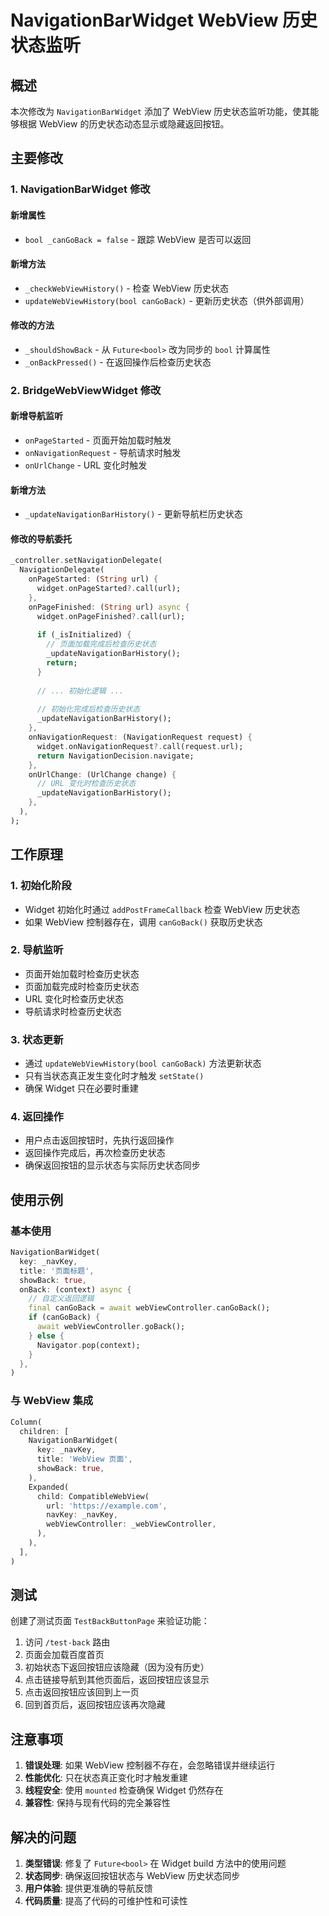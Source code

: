 # NavigationBarWidget WebView 历史状态监听

## 概述

本次修改为 `NavigationBarWidget` 添加了 WebView 历史状态监听功能，使其能够根据 WebView 的历史状态动态显示或隐藏返回按钮。

## 主要修改

### 1. NavigationBarWidget 修改

#### 新增属性
- `bool _canGoBack = false` - 跟踪 WebView 是否可以返回

#### 新增方法
- `_checkWebViewHistory()` - 检查 WebView 历史状态
- `updateWebViewHistory(bool canGoBack)` - 更新历史状态（供外部调用）

#### 修改的方法
- `_shouldShowBack` - 从 `Future<bool>` 改为同步的 `bool` 计算属性
- `_onBackPressed()` - 在返回操作后检查历史状态

### 2. BridgeWebViewWidget 修改

#### 新增导航监听
- `onPageStarted` - 页面开始加载时触发
- `onNavigationRequest` - 导航请求时触发
- `onUrlChange` - URL 变化时触发

#### 新增方法
- `_updateNavigationBarHistory()` - 更新导航栏历史状态

#### 修改的导航委托
```dart
_controller.setNavigationDelegate(
  NavigationDelegate(
    onPageStarted: (String url) {
      widget.onPageStarted?.call(url);
    },
    onPageFinished: (String url) async {
      widget.onPageFinished?.call(url);
      
      if (_isInitialized) {
        // 页面加载完成后检查历史状态
        _updateNavigationBarHistory();
        return;
      }
      
      // ... 初始化逻辑 ...
      
      // 初始化完成后检查历史状态
      _updateNavigationBarHistory();
    },
    onNavigationRequest: (NavigationRequest request) {
      widget.onNavigationRequest?.call(request.url);
      return NavigationDecision.navigate;
    },
    onUrlChange: (UrlChange change) {
      // URL 变化时检查历史状态
      _updateNavigationBarHistory();
    },
  ),
);
```

## 工作原理

### 1. 初始化阶段
- Widget 初始化时通过 `addPostFrameCallback` 检查 WebView 历史状态
- 如果 WebView 控制器存在，调用 `canGoBack()` 获取历史状态

### 2. 导航监听
- 页面开始加载时检查历史状态
- 页面加载完成时检查历史状态
- URL 变化时检查历史状态
- 导航请求时检查历史状态

### 3. 状态更新
- 通过 `updateWebViewHistory(bool canGoBack)` 方法更新状态
- 只有当状态真正发生变化时才触发 `setState()`
- 确保 Widget 只在必要时重建

### 4. 返回操作
- 用户点击返回按钮时，先执行返回操作
- 返回操作完成后，再次检查历史状态
- 确保返回按钮的显示状态与实际历史状态同步

## 使用示例

### 基本使用
```dart
NavigationBarWidget(
  key: _navKey,
  title: '页面标题',
  showBack: true,
  onBack: (context) async {
    // 自定义返回逻辑
    final canGoBack = await webViewController.canGoBack();
    if (canGoBack) {
      await webViewController.goBack();
    } else {
      Navigator.pop(context);
    }
  },
)
```

### 与 WebView 集成
```dart
Column(
  children: [
    NavigationBarWidget(
      key: _navKey,
      title: 'WebView 页面',
      showBack: true,
    ),
    Expanded(
      child: CompatibleWebView(
        url: 'https://example.com',
        navKey: _navKey,
        webViewController: _webViewController,
      ),
    ),
  ],
)
```

## 测试

创建了测试页面 `TestBackButtonPage` 来验证功能：

1. 访问 `/test-back` 路由
2. 页面会加载百度首页
3. 初始状态下返回按钮应该隐藏（因为没有历史）
4. 点击链接导航到其他页面后，返回按钮应该显示
5. 点击返回按钮应该回到上一页
6. 回到首页后，返回按钮应该再次隐藏

## 注意事项

1. **错误处理**: 如果 WebView 控制器不存在，会忽略错误并继续运行
2. **性能优化**: 只在状态真正变化时才触发重建
3. **线程安全**: 使用 `mounted` 检查确保 Widget 仍然存在
4. **兼容性**: 保持与现有代码的完全兼容性

## 解决的问题

1. **类型错误**: 修复了 `Future<bool>` 在 Widget build 方法中的使用问题
2. **状态同步**: 确保返回按钮状态与 WebView 历史状态同步
3. **用户体验**: 提供更准确的导航反馈
4. **代码质量**: 提高了代码的可维护性和可读性 